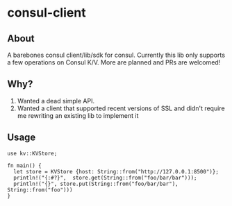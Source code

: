 # consul-client
## About
A barebones consul client/lib/sdk for consul. Currently this lib only supports a few operations on Consul K/V. More are planned and PRs are welcomed!

## Why?
1) Wanted a dead simple API.
2) Wanted a client that supported recent versions of SSL and didn't require me rewriting an existing lib to implement it

## Usage

	use kv::KVStore;

	fn main() {
   	  let store = KVStore {host: String::from("http://127.0.0.1:8500")};
   	  println!("{:#?}",  store.get(String::from("foo/bar/bar")));
 	  println!("{}", store.put(String::from("foo/bar/bar"), String::from("foo")))
	}
